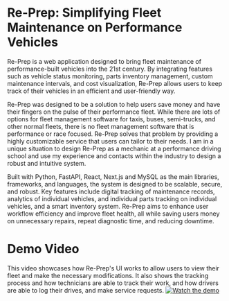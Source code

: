 # Re-Prep: Simplifying Fleet Maintenance on Performance Vehicles
Re-Prep is a web application designed to bring fleet maintenance of performance-built vehicles into the 21st century. By integrating features such as vehicle status monitoring, parts inventory management, custom maintenance intervals, and cost visualization, Re-Prep allows users to keep track of their vehicles in an efficient and user-friendly way. 

Re-Prep was designed to be a solution to help users save money and have their fingers on the pulse of their performance fleet. While there are lots of options for fleet management software for taxis, buses, semi-trucks, and other normal fleets, there is no fleet management software that is performance or race focused. Re-Prep solves that problem by providing a highly customizable service that users can tailor to their needs. I am in a unique situation to design Re-Prep as a mechanic at a performance driving school and use my experience and contacts within the industry to design a robust and intuitive system.

Built with Python, FastAPI, React, Next.js and MySQL as the main libraries, frameworks, and languages, the system is designed to be scalable, secure, and robust. Key features include digital tracking of maintenance records, analytics of individual vehicles, and individual parts tracking on individual vehicles, and a smart inventory system. Re-Prep aims to enhance user workflow efficiency and improve fleet health, all while saving users money on unnecessary repairs, repeat diagnostic time, and reducing downtime.

# Demo Video
This video showcases how Re-Prep's UI works to allow users to view their fleet and make the necessary modifications. It also shows the tracking process and how technicians are able to track their work, and how drivers are able to log their drives, and make service requests.
[![Watch the demo](https://img.youtube.com/vi/N1ihZe32O_Y/0.jpg)](https://www.youtube.com/watch?v=N1ihZe32O_Y)
